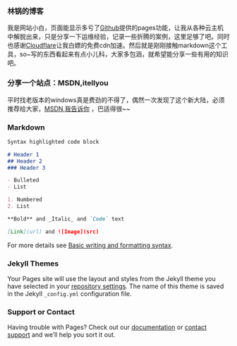 ### 林锅的博客

我是网站小白，页面能显示多亏了[Github](https://github.com)提供的pages功能，让我从各种云主机中解脱出来，只是分享一下运维经验，记录一些折腾的案例，这里足够了吧。同时也感谢[Cloudflare](https://www.cloudflare.com/zh-cn/)让我白嫖的免费cdn加速。然后就是刚刚接触markdown这个工具，so~写的东西看起来有点小儿科，大家多包涵，就希望能分享一些有用的知识吧。 


### 分享一个站点：MSDN,itellyou

平时找老版本的windows真是费劲的不得了，偶然一次发现了这个新大陆，必须推荐给大家，[MSDN,我告诉你](https://msdn.itellyou.cn/) ，巴适得很~~


### Markdown
```markdown
Syntax highlighted code block

# Header 1
## Header 2
### Header 3

- Bulleted
- List

1. Numbered
2. List

**Bold** and _Italic_ and `Code` text

[Link](url) and ![Image](src)
```

For more details see [Basic writing and formatting syntax](https://docs.github.com/en/github/writing-on-github/getting-started-with-writing-and-formatting-on-github/basic-writing-and-formatting-syntax).

### Jekyll Themes

Your Pages site will use the layout and styles from the Jekyll theme you have selected in your [repository settings](https://github.com/lcrs-git/lcr.github.io/settings/pages). The name of this theme is saved in the Jekyll `_config.yml` configuration file.

### Support or Contact

Having trouble with Pages? Check out our [documentation](https://docs.github.com/categories/github-pages-basics/) or [contact support](https://support.github.com/contact) and we’ll help you sort it out.
